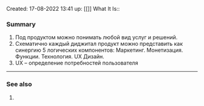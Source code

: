 Created: 17-08-2022 13:41
up: [[]]
What It Is::

### Summary
1. Под продуктом можно понимать любой вид услуг и решений. 
2. Схематично каждый диджитал продукт можно представить как синергию 5 логических компонентов: Маркетинг. Монетизация. Функции. Технология. UX Дизайн.
3. UX – определение потребностей пользователя
__________
### See also
1. 